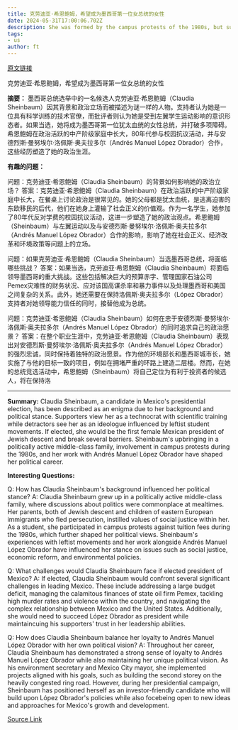 ```yaml
---
title: 克劳迪亚·希恩鲍姆，希望成为墨西哥第一位女总统的女性
date: 2024-05-31T17:00:06.702Z
description: She was formed by the campus protests of the 1980s, but supporters insist she is not an ideologue
tags: 
- us
author: ft
---
```


[原文链接](https://ft.com/content/5a3469c7-74c4-4117-be46-b4504430b769)

克劳迪亚·希恩鲍姆，希望成为墨西哥第一位女总统的女性

**摘要：**
墨西哥总统选举中的一名候选人克劳迪亚·希恩鲍姆（Claudia Sheinbaum）因其背景和政治立场而被描述为谜一样的人物。支持者认为她是一位具有科学训练的技术官僚，而批评者则认为她是受到左翼学生运动影响的意识形态者。如果当选，她将成为墨西哥第一位犹太血统的女性总统，并打破多项障碍。希恩鲍姆在政治活跃的中产阶级家庭中长大，80年代参与校园抗议活动，并与安德烈斯·曼努埃尔·洛佩斯·奥夫拉多尔（Andrés Manuel López Obrador）合作，这些经历塑造了她的政治生涯。

**有趣的问题：**

问题：克劳迪亚·希恩鲍姆（Claudia Sheinbaum）的背景如何影响她的政治立场？
答案：克劳迪亚·希恩鲍姆（Claudia Sheinbaum）在政治活跃的中产阶级家庭中长大，在餐桌上讨论政治是很常见的。她的父母都是犹太血统，是逃离迫害的东欧移民的后代，他们在她身上灌输了社会正义的价值观。作为一名学生，她参加了80年代反对学费的校园抗议活动，这进一步塑造了她的政治观点。希恩鲍姆（Sheinbaum）与左翼运动以及与安德烈斯·曼努埃尔·洛佩斯·奥夫拉多尔（Andrés Manuel López Obrador）合作的影响，影响了她在社会正义、经济改革和环境政策等问题上的立场。

问题：如果克劳迪亚·希恩鲍姆（Claudia Sheinbaum）当选墨西哥总统，将面临哪些挑战？
答案：如果当选，克劳迪亚·希恩鲍姆（Claudia Sheinbaum）将面临领导墨西哥的重大挑战。这些包括解决巨大的预算赤字、管理国家石油公司Pemex灾难性的财务状况、应对该国高谋杀率和暴力事件以及处理墨西哥和美国之间复杂的关系。此外，她还需要在保持洛佩斯·奥夫拉多尔（López Obrador）支持者对她领导能力信任的同时，接替他成为总统。

问题：克劳迪亚·希恩鲍姆（Claudia Sheinbaum）如何在忠于安德烈斯·曼努埃尔·洛佩斯·奥夫拉多尔（Andrés Manuel López Obrador）的同时追求自己的政治愿景？
答案：在整个职业生涯中，克劳迪亚·希恩鲍姆（Claudia Sheinbaum）表现出对安德烈斯·曼努埃尔·洛佩斯·奥夫拉多尔（Andrés Manuel López Obrador）的强烈忠诚，同时保持着独特的政治愿景。作为他的环境部长和墨西哥城市长，她实施了与他的目标一致的项目，例如在拥堵严重的环路上建造二层楼。然而，在她的总统竞选活动中，希恩鲍姆（Sheinbaum）将自己定位为有利于投资者的候选人，将在保持洛

---

**Summary:**
Claudia Sheinbaum, a candidate in Mexico's presidential election, has been described as an enigma due to her background and political stance. Supporters view her as a technocrat with scientific training while detractors see her as an ideologue influenced by leftist student movements. If elected, she would be the first female Mexican president of Jewish descent and break several barriers. Sheinbaum's upbringing in a politically active middle-class family, involvement in campus protests during the 1980s, and her work with Andrés Manuel López Obrador have shaped her political career.

**Interesting Questions:**

Q: How has Claudia Sheinbaum's background influenced her political stance?
A: Claudia Sheinbaum grew up in a politically active middle-class family, where discussions about politics were commonplace at mealtimes. Her parents, both of Jewish descent and children of eastern European immigrants who fled persecution, instilled values of social justice within her. As a student, she participated in campus protests against tuition fees during the 1980s, which further shaped her political views. Sheinbaum's experiences with leftist movements and her work alongside Andrés Manuel López Obrador have influenced her stance on issues such as social justice, economic reform, and environmental policies.

Q: What challenges would Claudia Sheinbaum face if elected president of Mexico?
A: If elected, Claudia Sheinbaum would confront several significant challenges in leading Mexico. These include addressing a large budget deficit, managing the calamitous finances of state oil firm Pemex, tackling high murder rates and violence within the country, and navigating the complex relationship between Mexico and the United States. Additionally, she would need to succeed López Obrador as president while maintaincuing his supporters' trust in her leadership abilities.

Q: How does Claudia Sheinbaum balance her loyalty to Andrés Manuel López Obrador with her own political vision?
A: Throughout her career, Claudia Sheinbaum has demonstrated a strong sense of loyalty to Andrés Manuel López Obrador while also maintaining her unique political vision. As his environment secretary and Mexico City mayor, she implemented projects aligned with his goals, such as building the second storey on the heavily congested ring road. However, during her presidential campaign, Sheinbaum has positioned herself as an investor-friendly candidate who will build upon López Obrador's policies while also focebeing open to new ideas and approaches for Mexico's growth and development.

[Source Link](https://ft.com/content/5a3469c7-74c4-4117-be46-b4504430b769)

